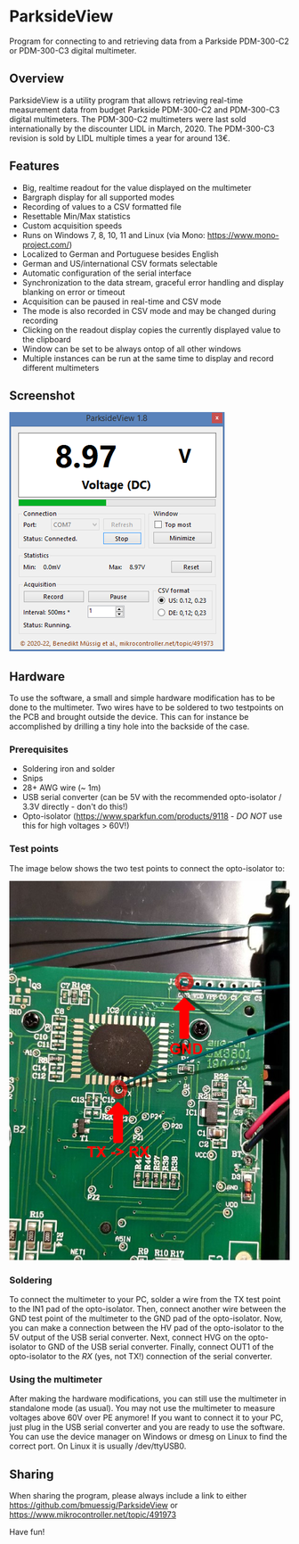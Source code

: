 # ParksideView
Program for connecting to and retrieving data from a Parkside PDM-300-C2 or PDM-300-C3 digital multimeter.

## Overview
ParksideView is a utility program that allows retrieving real-time measurement data from budget Parkside PDM-300-C2 and PDM-300-C3 digital multimeters.
The PDM-300-C2 multimeters were last sold internationally by the discounter LIDL in March, 2020.
The PDM-300-C3 revision is sold by LIDL multiple times a year for around 13€.

## Features
* Big, realtime readout for the value displayed on the multimeter
* Bargraph display for all supported modes
* Recording of values to a CSV formatted file
* Resettable Min/Max statistics
* Custom acquisition speeds
* Runs on Windows 7, 8, 10, 11 and Linux (via Mono: https://www.mono-project.com/)
* Localized to German and Portuguese besides English
* German and US/international CSV formats selectable
* Automatic configuration of the serial interface
* Synchronization to the data stream, graceful error handling and display blanking on error or timeout
* Acquisition can be paused in real-time and CSV mode
* The mode is also recorded in CSV mode and may be changed during recording
* Clicking on the readout display copies the currently displayed value to the clipboard
* Window can be set to be always ontop of all other windows
* Multiple instances can be run at the same time to display and record different multimeters

## Screenshot
![Screenshot of the software](Screenshot_EN.png)

## Hardware
To use the software, a small and simple hardware modification has to be done to the multimeter.
Two wires have to be soldered to two testpoints on the PCB and brought outside the device.
This can for instance be accomplished by drilling a tiny hole into the backside of the case.

### Prerequisites
* Soldering iron and solder
* Snips
* 28+ AWG wire (~ 1m)
* USB serial converter (can be 5V with the recommended opto-isolator / 3.3V directly - don't do this!)
* Opto-isolator (https://www.sparkfun.com/products/9118 - *DO NOT* use this for high voltages > 60V!)

### Test points
The image below shows the two test points to connect the opto-isolator to:

![TX and GND are in the upper right of the PCB and are clearly labeled](Connections.jpg)

### Soldering
To connect the multimeter to your PC, solder a wire from the TX test point to the IN1 pad of the opto-isolator.
Then, connect another wire between the GND test point of the multimeter to the GND pad of the opto-isolator.
Now, you can make a connection between the HV pad of the opto-isolator to the 5V output of the USB serial converter.
Next, connect HVG on the opto-isolator to GND of the USB serial converter.
Finally, connect OUT1 of the opto-isolator to the *RX* (yes, not TX!) connection of the serial converter.

### Using the multimeter
After making the hardware modifications, you can still use the multimeter in standalone mode (as usual).
You may not use the multimeter to measure voltages above 60V over PE anymore!
If you want to connect it to your PC, just plug in the USB serial converter and you are ready to use the software.
You can use the device manager on Windows or dmesg on Linux to find the correct port. On Linux it is usually /dev/ttyUSB0.

## Sharing
When sharing the program, please always include a link to either
https://github.com/bmuessig/ParksideView or https://www.mikrocontroller.net/topic/491973

Have fun!
